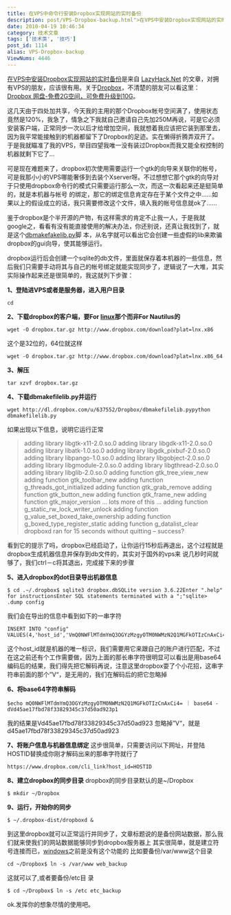 ```yaml
---
title: 在VPS中命令行安装Dropbox实现网站的实时备份
description: post/VPS-Dropbox-backup.html">在VPS中安装Dropbox实现网站的实时备份是来自LazyHack.Net 的文章，对拥有VPS的朋友，应该很有用。关于post/Dropbox.html">Dropbox，不清楚的朋友可以看这里：post/Dropbox.html">Dropbox网盘-免费2G空间，可免费升级到10G。
date: 2010-04-19 10:46:34
category: 技术文章
tags: ['技术类', '技巧']
post_id: 1114
alias: VPS-Dropbox-backup
ViewNums: 4446
---
```


[在VPS中安装Dropbox实现网站的实时备份](/blog/vps-dropbox-backup)是来自 [LazyHack.Net](http://lazyhack.net/) 的文章，对拥有VPS的朋友，应该很有用。关于[Dropbox](/blog/dropbox)，不清楚的朋友可以看这里：[Dropbox 网盘-免费2G空间，可免费升级到10G](/blog/dropbox)。

这几天由于四处加共享，今天我的主用的那个Dropbox帐号空间满了，使用状态竟然是120%，我急了，情急之下我就自己邀请自己先加250M再说，可是它必须安装客户端，正常同步一次以后才给增加空间，我就想着我应该把它装到那里去，因为我平常能接触到的机器都留下了Dropbox的足迹。实在懒得折腾弄双开了。于是我就瞄准了我的VPS，举目四望我唯一没有装过Dropbox而我又能全权控制的机器就剩下它了…

可是现在难题来了，dropbox初次使用需要运行一个gtk的向导来关联你的帐号，可是我那小小的VPS哪能奢侈到去装个Xserver呀。不过想想它那个gtk的向导对于只使用dropbox命令行的模式只需要运行那么一次，而这一次看起来还是挺简单的，就是本机器与帐号 的绑定，那它的绑定信息肯定存在于某个文件之中……如果以上的假设成立的话，我只需要修改这个文件，填入我的帐号信息就ok了……

鉴于dropbox是个半开源的产物，有这样需求的肯定不止我一人，于是我就google之，看看有没有能直接使用的解决办法，你还别说，还真让我找到了，就是这个[dbmakefakelib.py](http://dl.dropbox.com/u/637552/Dropbox/dbmakefilelib.py)脚 本，从名字就可以看出它会创建一些虚假的lib来欺骗dropbox的gui向导，使其能够运行。

dropbox运行后会创建一个sqlite的db文件，里面就保存着本机器的一些信息，然后我们只需要手动将其与自己的帐号绑定就能实现同步了，逻辑说了一大堆，其实实际操作起来还是很简单的，我这就列下步骤：

**1、登陆进VPS或者是服务器，进入用户目录**

```
cd
```

**2、下载dropbox的客户端，要For [linux](/tags/Linux)那个而非For Nautilus的**

```
wget -O dropbox.tar.gz http://www.dropbox.com/download?plat=lnx.x86
```

这个是32位的，64位就这样

```
wget -O dropbox.tar.gz http://www.dropbox.com/download?plat=lnx.x86_64
```

**3、解压**

```
tar xzvf dropbox.tar.gz
```

**4、下载dbmakefilelib.py并运行**

```
wget http://dl.dropbox.com/u/637552/Dropbox/dbmakefilelib.pypython dbmakefilelib.py
```

如果出现以下信息，说明它运行正常

> adding library libgtk-x11-2.0.so.0
> adding library libgdk-x11-2.0.so.0
> adding library libatk-1.0.so.0
> adding library libgdk_pixbuf-2.0.so.0
> adding library libpango-1.0.so.0
> adding library libgobject-2.0.so.0
> adding library libgmodule-2.0.so.0
> adding library libgthread-2.0.so.0
> adding library libglib-2.0.so.0
> adding function gtk_tree_view_new
> adding function gtk_toolbar_new
> adding function g_threads_got_initialized
> adding function gtk_grab_remove
> adding function gtk_button_new
> adding function gtk_frame_new
> adding function gtk_major_version
> … lots more of this …
> adding function g_static_rw_lock_writer_unlock
> adding function g_value_set_boxed_take_ownership
> adding function g_boxed_type_register_static
> adding function g_datalist_clear
> dropboxd ran for 15 seconds without quitting – success?

看到它的提示了吗，dropbox已经启动了，让你运行15秒后再退出，这个过程就是dropbox生成机器信息并保存到db文件的，其实对于国外的vps来 说几秒时间就够了，我们ctrl－c将其退出，完成接下来的步骤

**5、进入dropbox的dot目录导出机器信息**

```
$ cd .~/.dropbox$ sqlite3 dropbox.dbSQLite version 3.6.22Enter ".help" for instructionsEnter SQL statements terminated with a ";"sqlite> .dump config
```

我们会在导出的信息中看到如下的一串字符

```
INSERT INTO "config" VALUES(4,'host_id','VmQ0NWFlMTdmYmQ3OGYzMzgyOTM0NWMzN2Q1MGFkOTIzCnAxCi4=');
```

这个host_id就是机器的唯一标识，我们需要用它来跟自己的账户进行匹配，不过在这之前还有个工作需要做，因为上面的那长串字符很明显可以看出是用base64编码后的结果，我们得先把它解码再说，注意这里dropbox耍了个小花招，这串字符串前面的那个”V“，是无用的，我们在解码后的把它忽略掉

**6、将base64字符串解码**

```
$echo mQ0NWFlMTdmYmQ3OGYzMzgyOTM0NWMzN2Q1MGFkOTIzCnAxCi4= ｜ base64 -dVd45ae17fbd78f33829345c37d50ad923p1
```

我的结果是Vd45ae17fbd78f33829345c37d50ad923
忽略掉”V“，就是 d45ae17fbd78f33829345c37d50ad923

**7、将账户信息与机器信息绑定**
这步很简单，只需要访问以下网址，并登陆
HOSTID替换成你刚才解码出来的那串字符就行了

```
https://www.dropbox.com/cli_link?host_id=HOSTID
```

**8、建立dropbox的同步目录**
dropbox的同步目录默认的是~/Dropbox

```
$ mkdir ~/Dropbox
```

**9、运行，开始你的同步**

```
$ ~/.dropbox-dist/dropboxd &
```

到这里dropbox就可以正常运行并同步了，文章标题说的是备份网站数据，那么我们就来使我们的网站数据能够同步到dropbox服务器上
其实很简单，就是建立符号连接而已，[windows](/blog/deepin-litexp-windows-xp-sp3-v62)之前是没有这个功能的
比如要备份/var/www这个目录

```
cd ~/Dropbox$ ln -s /var/www web_backup
```

这就可以了,或者要备份/etc目 录

```
$ cd ~/Dropbox$ ln -s /etc etc_backup
```

ok.发挥你的想象尽情的使用吧。

